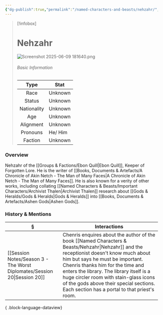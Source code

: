 ```yaml
---
{"dg-publish":true,"permalink":"/named-characters-and-beasts/nehzahr/","tags":["NPC"],"updated":"2025-06-10T19:10:58.462+01:00"}
---
```


> [!infobox]
> 
> # Nehzahr
>![Screenshot 2025-06-09 181640.png](/img/user/Admin/Attachments/Screenshot%202025-06-09%20181640.png)
> ###### Basic Information
> 
> | Type | Stat |
> | :----: | --- |
> | Race | Unknown |
> | Status | Unknown |
> | Nationality | Unknown |
> | Age | Unknown |
> | Alignment | Unknown |
> | Pronouns | He/ Him |
> | Faction | Unknown |
### Overview
Nehzahr of the [[Groups & Factions/Ebon Quill\|Ebon Quill]], Keeper of Forgotten Lore. He is the writer of [[Books, Documents & Artefacts/A Chronicle of Akin Netch - The Man of Many Faces\|A Chronicle of Akin Netch - The Man of Many Faces]]. He is also known for a verity of other works, including collating [[Named Characters & Beasts/Important Characters/Archivist Thalen\|Archivist Thalen]] research about [[Gods & Heralds/Gods & Heralds\|Gods & Heralds]] into [[Books, Documents & Artefacts/Ashen Gods\|Ashen Gods]].

### History & Mentions
| §                                                                           | Interactions                                                                                                                                                                                                                                                                                                                                                  |
| --------------------------------------------------------------------------- | ------------------------------------------------------------------------------------------------------------------------------------------------------------------------------------------------------------------------------------------------------------------------------------------------------------------------------------------------------------- |
| [[Session Notes/Season 3 - The Worst Diplomates/Session 20\|Session 20]] | Chenris enquires about the author of the book [[Named Characters & Beasts/Nehzahr\|Nehzahr]] and the receptionist doesn't know much about him but says he must be important. Chenris thanks him for the time and enters the library. The library itself is a huge circler room with stain-glass icons of the gods above their special sections. Each section has a portal to that priest's room. |

{ .block-language-dataview}